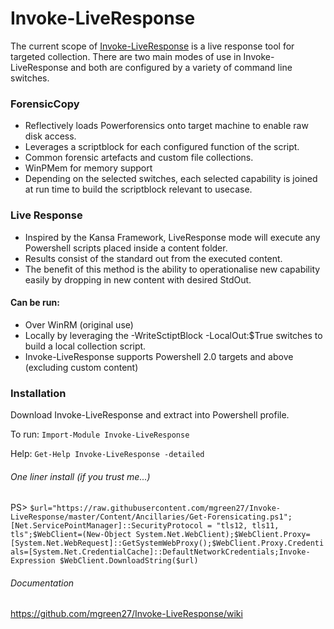 # Invoke-LiveResponse
The current scope of [Invoke-LiveResponse](https://mgreen27.github.io/posts/2018/01/14/Invoke-LiveResponse.html) is a live response tool for targeted collection. There are two main modes of use in Invoke-LiveResponse and both are configured by a variety of command line switches.

### ForensicCopy
* Reflectively loads Powerforensics onto target machine to enable raw disk access.
* Leverages a scriptblock for each configured function of the script. 
* Common forensic artefacts and custom file collections.
* WinPMem for memory support
* Depending on the selected switches, each selected capability is joined at run time to build the scriptblock relevant to usecase.

### Live Response
* Inspired by the Kansa Framework, LiveResponse mode will execute any Powershell scripts placed inside a content folder.
* Results consist of the standard out from the executed content.
* The benefit of this method is the ability to operationalise new capability easily by dropping in new content with desired StdOut.

#### Can be run:
* Over WinRM (original use)
* Locally by leveraging the -WriteSctiptBlock -LocalOut:$True switches to build a local collection script.
* Invoke-LiveResponse supports Powershell 2.0 targets and above (excluding custom content)


### Installation
Download Invoke-LiveResponse and extract into Powershell profile.

To run: `Import-Module Invoke-LiveResponse`

Help: `Get-Help Invoke-LiveResponse -detailed`


###### One liner install (if you trust me...)
PS> `$url="https://raw.githubusercontent.com/mgreen27/Invoke-LiveResponse/master/Content/Ancillaries/Get-Forensicating.ps1";[Net.ServicePointManager]::SecurityProtocol = "tls12, tls11, tls";$WebClient=(New-Object System.Net.WebClient);$WebClient.Proxy=[System.Net.WebRequest]::GetSystemWebProxy();$WebClient.Proxy.Credentials=[System.Net.CredentialCache]::DefaultNetworkCredentials;Invoke-Expression $WebClient.DownloadString($url)`

###### Documentation
https://github.com/mgreen27/Invoke-LiveResponse/wiki